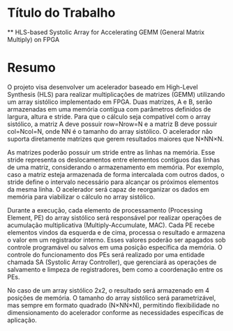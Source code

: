 # Título do Trabalho
** HLS-based Systolic Array for Accelerating GEMM (General Matrix Multiply) on FPGA

# Resumo
O projeto visa desenvolver um acelerador baseado em High-Level Synthesis (HLS) para realizar multiplicações de matrizes (GEMM) utilizando um array sistólico implementado em FPGA. Duas matrizes, A e B, serão armazenadas em uma memória contígua com parâmetros definidos de largura, altura e stride. Para que o cálculo seja compatível com o array sistólico, a matriz A deve possuir row=Nrow=N e a matriz B deve possuir col=Ncol=N, onde NN é o tamanho do array sistólico. O acelerador não suporta diretamente matrizes que gerem resultados maiores que N×NN×N.

As matrizes poderão possuir um stride entre as linhas na memória. Esse stride representa os deslocamentos entre elementos contíguos das linhas de uma matriz, considerando o armazenamento em memória. Por exemplo, caso a matriz esteja armazenada de forma intercalada com outros dados, o stride define o intervalo necessário para alcançar os próximos elementos da mesma linha. O acelerador será capaz de reorganizar os dados em memória para viabilizar o cálculo no array sistólico.

Durante a execução, cada elemento de processamento (Processing Element, PE) do array sistólico será responsável por realizar operações de acumulação multiplicativa (Multiply-Accumulate, MAC). Cada PE recebe elementos vindos da esquerda e de cima, processa o resultado e armazena o valor em um registrador interno. Esses valores poderão ser apagados sob controle programável ou salvos em uma posição específica da memória. O controle do funcionamento dos PEs será realizado por uma entidade chamada SA (Systolic Array Controller), que gerenciará as operações de salvamento e limpeza de registradores, bem como a coordenação entre os PEs.

No caso de um array sistólico 2x2, o resultado será armazenado em 4 posições de memória. O tamanho do array sistólico será parametrizável, mas sempre em formato quadrado (N×NN×N), permitindo flexibilidade no dimensionamento do acelerador conforme as necessidades específicas de aplicação.